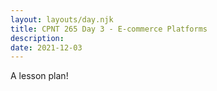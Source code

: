 ```yaml
---
layout: layouts/day.njk
title: CPNT 265 Day 3 - E-commerce Platforms
description: 
date: 2021-12-03
---
```


A lesson plan!